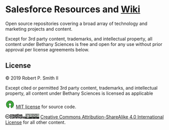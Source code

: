 <!-- markdownlint-disable MD033 -->
# Salesforce Resources and [Wiki](https://github.com/bethanysciences/salesforce/wiki)

Open source repositories covering a broad array of technology and marketing projects and content.

Except for 3rd party content, trademarks, and intellectual property, all content under Bethany Sciences is free and open for any use without prior approval per license agreements below.

## License

© 2019 Robert P. Smith II  

Except cited or permitted 3rd party content, trademarks, and intellectual property, all content under Bethany Sciences is licensed as applicable  

<img src="/img/osi.png" style="margin: 0px 2px" height="25"/> [MIT license](http://opensource.org/licenses/mit-license.php) for source code.

<img src="img/cclogo.png" style="margin: 0px 0px" height="15"/><img src="img/ccbysabutton.png" style="margin: 0px 0px" height="15"/> [Creative Commons Attribution-ShareAlike 4.0 International License](http://creativecommons.org/licenses/by-sa/4.0/) for all other content.

